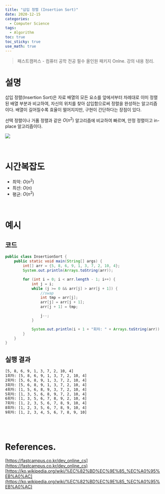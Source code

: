 ```yaml
---
title: "삽입 정렬 (Insertion Sort)"
date: 2020-12-15
categories:
  - Computer Science
tags:
  - Algorithm
toc: true
toc_sticky: true
use_math: true
---
```

> 패스트캠퍼스 - 컴퓨터 공학 전공 필수 올인원 패키지 Onlne. 강의 내용 정리.

# 설명

삽입 정렬(Insertion Sort)은 자료 배열의 모든 요소를 앞에서부터 차례대로 이미 정렬된 배열 부분과 비교하여, 자신의 위치를 찾아 삽입함으로써 정렬을 완성하는 알고리즘이다.
배열이 길어질수록 효율이 떨어지지만, 구현이 간단하다는 장점이 있다.

선택 정렬이나 거품 정렬과 같은 $O(n^2)$ 알고리즘에 비교하여 빠르며, 안정 정렬이고 in-place 알고리즘이다.

<img src="{{ site.url }}{{ site.baseurl }}/assets/images/2020/1215/Insertion_sort_001.png"/><br>

<br>

# 시간복잡도

- 최악: $O(n^2)$
- 최선: $O(n)$
- 평균: $O(n^2)$

<br>

# 예시

## 코드

```java
public class InsertionSort {
    public static void main(String[] args) {
        int[] arr = {5, 8, 6, 9, 1, 3, 7, 2, 10, 4};
        System.out.println(Arrays.toString(arr));

        for (int i = 0; i < arr.length - 1; i++) {
            int j = i;
            while (j >= 0 && arr[j] > arr[j + 1]) {
                //swap
                int tmp = arr[j];
                arr[j] = arr[j + 1];
                arr[j + 1] = tmp;

                j--;
            }

            System.out.println(i + 1 + "회차: " + Arrays.toString(arr));
        }
    }
}

```

## 실행 결과

```bash
[5, 8, 6, 9, 1, 3, 7, 2, 10, 4]
1회차: [5, 8, 6, 9, 1, 3, 7, 2, 10, 4]
2회차: [5, 6, 8, 9, 1, 3, 7, 2, 10, 4]
3회차: [5, 6, 8, 9, 1, 3, 7, 2, 10, 4]
4회차: [1, 5, 6, 8, 9, 3, 7, 2, 10, 4]
5회차: [1, 3, 5, 6, 8, 9, 7, 2, 10, 4]
6회차: [1, 3, 5, 6, 7, 8, 9, 2, 10, 4]
7회차: [1, 2, 3, 5, 6, 7, 8, 9, 10, 4]
8회차: [1, 2, 3, 5, 6, 7, 8, 9, 10, 4]
9회차: [1, 2, 3, 4, 5, 6, 7, 8, 9, 10]
```


<br>
<br>

# References.
[https://fastcampus.co.kr/dev_online_cs](https://fastcampus.co.kr/dev_online_cs)  
[https://ko.wikipedia.org/wiki/%EC%82%BD%EC%9E%85_%EC%A0%95%EB%A0%AC](https://ko.wikipedia.org/wiki/%EC%82%BD%EC%9E%85_%EC%A0%95%EB%A0%AC)  